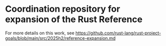 # Coordination repository for expansion of the Rust Reference

For more details on this work, see
https://github.com/rust-lang/rust-project-goals/blob/main/src/2025h2/reference-expansion.md
